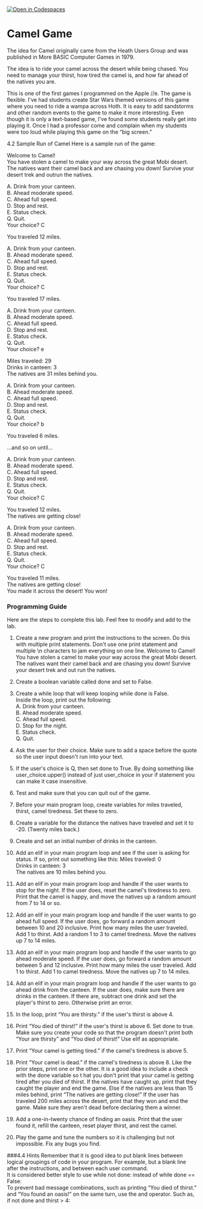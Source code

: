 [![Open in Codespaces](https://classroom.github.com/assets/launch-codespace-2972f46106e565e64193e422d61a12cf1da4916b45550586e14ef0a7c637dd04.svg)](https://classroom.github.com/open-in-codespaces?assignment_repo_id=16590571)
# Camel Game
The idea for Camel originally came from the Heath Users Group and was published in More BASIC Computer Games in 1979.<br>

The idea is to ride your camel across the desert while being chased. You need to manage your thirst, how tired the camel is, and how far ahead of the natives you are.<br>

This is one of the first games I programmed on the Apple //e. The game is flexible. I've had students create Star Wars themed versions of this game where you need to ride a wampa across Hoth. It is easy to add sandstorms and other random events to the game to make it more interesting. Even though it is only a text-based game, I've found some students really get into playing it. Once I had a professor come and complain when my students were too loud while playing this game on the “big screen.”<br>

4.2 Sample Run of Camel
Here is a sample run of the game:

Welcome to Camel!<br>
You have stolen a camel to make your way across the great Mobi desert.<br>
The natives want their camel back and are chasing you down! Survive your<br>
desert trek and outrun the natives.<br>
 
A. Drink from your canteen.<br>
B. Ahead moderate speed.<br>
C. Ahead full speed.<br>
D. Stop and rest.<br>
E. Status check.<br>
Q. Quit.<br>
Your choice? C<br>
 
You traveled 12 miles.<br>
 
A. Drink from your canteen.<br>
B. Ahead moderate speed.<br>
C. Ahead full speed.<br>
D. Stop and rest.<br>
E. Status check.<br>
Q. Quit.<br>
Your choice? C<br>
 
You traveled 17 miles.<br>
 
A. Drink from your canteen.<br>
B. Ahead moderate speed.<br>
C. Ahead full speed.<br>
D. Stop and rest.<br>
E. Status check.<br>
Q. Quit.<br>
Your choice? e<br>
 
Miles traveled:  29<br>
Drinks in canteen:  3<br>
The natives are 31 miles behind you.<br>
 
A. Drink from your canteen.<br>
B. Ahead moderate speed.<br>
C. Ahead full speed.<br>
D. Stop and rest.<br>
E. Status check.<br>
Q. Quit.<br>
Your choice? b<br>
 
You traveled 6 miles.<br>
 
...and so on until...<br>
 
A. Drink from your canteen.<br>
B. Ahead moderate speed.<br>
C. Ahead full speed.<br>
D. Stop and rest.<br>
E. Status check.<br>
Q. Quit.<br>
Your choice? C<br>
 
You traveled 12 miles.<br>
The natives are getting close!<br>
 
A. Drink from your canteen.<br>
B. Ahead moderate speed.<br>
C. Ahead full speed.<br>
D. Stop and rest.<br>
E. Status check.<br>
Q. Quit.<br>
Your choice? C<br>
 
You traveled 11 miles.<br>
The natives are getting close!<br>
You made it across the desert! You won!<br>

### Programming Guide

Here are the steps to complete this lab. Feel free to modify and add to the lab. <br>

1.  Create a new program and print the instructions to the screen. Do this with multiple print statements. Don't use one print statement and multiple \n characters to jam everything on one line.
Welcome to Camel!
You have stolen a camel to make your way across the great Mobi desert.
The natives want their camel back and are chasing you down! Survive your
desert trek and out run the natives.

2.  Create a boolean variable called done and set to False.
3.  Create a while loop that will keep looping while done is False.<br>
Inside the loop, print out the following:<br>
A. Drink from your canteen.<br>
B. Ahead moderate speed.<br>
C. Ahead full speed.<br>
D. Stop for the night.<br>
E. Status check.<br>
Q. Quit.<br>
4.  Ask the user for their choice. Make sure to add a space before the quote so the user input doesn't run into your text.
5.  If the user's choice is Q, then set done to True. By doing something like user_choice.upper() instead of just user_choice in your if statement you can make it case insensitive.
6.  Test and make sure that you can quit out of the game.
7.  Before your main program loop, create variables for miles traveled, thirst, camel tiredness. Set these to zero.
8.  Create a variable for the distance the natives have traveled and set it to -20. (Twenty miles back.)
9.  Create and set an initial number of drinks in the canteen.
10.  Add an elif in your main program loop and see if the user is asking for status. If so, print out something like this:
           Miles traveled:  0<br>
           Drinks in canteen:  3<br>
           The natives are 10 miles behind you.<br>
11.  Add an elif in your main program loop and handle if the user wants to stop for the night. If the user does, reset the camel's tiredness to zero. Print that the camel is happy, and move the natives up a random amount from 7 to 14 or so.
12.  Add an elif in your main program loop and handle if the user wants to go ahead full speed. If the user does, go forward a random amount between 10 and 20 inclusive. Print how many miles the user traveled. Add 1 to thirst. Add a random 1 to 3 to camel tiredness. Move the natives up 7 to 14 miles.
13.  Add an elif in your main program loop and handle if the user wants to go ahead moderate speed. If the user does, go forward a random amount between 5 and 12 inclusive. Print how many miles the user traveled. Add 1 to thirst. Add 1 to camel tiredness. Move the natives up 7 to 14 miles.
14.  Add an elif in your main program loop and handle if the user wants to go ahead drink from the canteen. If the user does, make sure there are drinks in the canteen. If there are, subtract one drink and set the player's thirst to zero. Otherwise print an error.
15.  In the loop, print “You are thirsty.” if the user's thirst is above 4.<br>
16.  Print “You died of thirst!” if the user's thirst is above 6. Set done to true. Make sure you create your code so that the program doesn't print both “Your are thirsty” and “You died of thirst!” Use elif as appropriate.
17.  Print “Your camel is getting tired.” if the camel's tiredness is above 5.
18.  Print “Your camel is dead.” if the camel's tiredness is above 8. Like the prior steps, print one or the other. It is a good idea to include a check with the done variable so t hat you don't print that your camel is getting tired after you died of thirst.
     If the natives have caught up, print that they caught the player and end the game.
     Else if the natives are less than 15 miles behind, print “The natives are getting close!”
     If the user has traveled 200 miles across the desert, print that they won and end the game. Make sure they aren't dead before declaring them a winner.
19.  Add a one-in-twenty chance of finding an oasis. Print that the user found it, refill the canteen, reset player thirst, and rest the camel.
20.  Play the game and tune the numbers so it is challenging but not impossible. Fix any bugs you find.


###4.4 Hints
Remember that it is good idea to put blank lines between logical groupings of code in your program. For example, but a blank line after the instructions, and between each user command.<br>
It is considered better style to use while not done: instead of while done == False:<br>
To prevent bad message combinations, such as printing “You died of thirst.” and “You found an oasis!” on the same turn, use the and operator. Such as, if not done and thirst > 4:<br>


